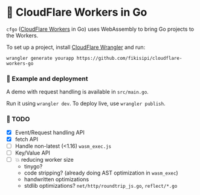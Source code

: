 # 👷 CloudFlare Workers in Go

`cfgo` (<a href="https://workers.cloudflare.com/">CloudFlare Workers</a> in Go) uses WebAssembly to bring
Go projects to the Workers.

To set up a project, install [CloudFlare Wrangler](https://github.com/cloudflare/wrangler) and run:

```
wrangler generate yourapp https://github.com/fikisipi/cloudflare-workers-go
```
### 🚴 Example and deployment
A demo with request handling is available in  `src/main.go`.

Run it using `wrangler dev`. To deploy
live, use `wrangler publish`.

### 🚧️ TODO
* [x] Event/Request handling API
* [x] fetch API
* [ ] Handle non-latest (<1.16) `wasm_exec.js`
* [ ] Key/Value API
* [ ] 💥 reducing worker size
   * tinygo?
   * code stripping? (already doing AST optimization in `wasm_exec`)
   * handwritten optimizations
   * stdlib optimizations? `net/http/roundtrip_js.go`, `reflect/*.go`